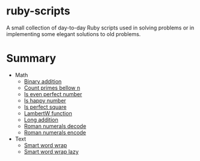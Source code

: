 # ruby-scripts

A small collection of day-to-day Ruby scripts used in solving problems or in implementing some elegant solutions to old problems.

# Summary

* Math
    * [Binary addition](./Math/binary_addition.rb)
    * [Count primes bellow n](./Math/count_primes_bellow_n.rb)
    * [Is even perfect number](./Math/is_even_perfect_number.rb)
    * [Is happy number](./Math/is_happy_number.rb)
    * [Is perfect square](./Math/is_perfect_square.rb)
    * [LambertW function](./Math/LambertW_function.rb)
    * [Long addition](./Math/long_addition.rb)
    * [Roman numerals decode](./Math/roman_numerals_decode.rb)
    * [Roman numerals encode](./Math/roman_numerals_encode.rb)
* Text
    * [Smart word wrap](./Text/smart_word_wrap.rb)
    * [Smart word wrap lazy](./Text/smart_word_wrap_lazy.rb)
